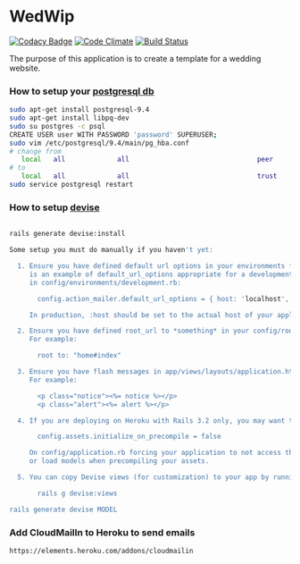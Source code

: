 # WedWip

[![Codacy Badge](https://api.codacy.com/project/badge/Grade/e997b7a95b0b4a3096d7291bfcac6ce7)](https://www.codacy.com/app/m-berlanda/wedwip?utm_source=github.com&amp;utm_medium=referral&amp;utm_content=mberlanda/wedwip&amp;utm_campaign=Badge_Grade)
[![Code Climate](https://codeclimate.com/github/mberlanda/wedwip/badges/gpa.svg)](https://codeclimate.com/github/mberlanda/wedwip)
[![Build Status](https://travis-ci.org/mberlanda/wedwip.svg?branch=master)](https://travis-ci.org/mberlanda/wedwip)

The purpose of this application is to create a template for a wedding website.

### How to setup your [postgresql db](http://www.postgresql.org/download/linux/ubuntu/)

```bash
sudo apt-get install postgresql-9.4
sudo apt-get install libpq-dev
sudo su postgres -c psql
CREATE USER user WITH PASSWORD 'password' SUPERUSER;
sudo vim /etc/postgresql/9.4/main/pg_hba.conf
# change from 
   local   all             all                                peer
# to
   local   all             all                                trust
sudo service postgresql restart
```

### How to setup [devise]()
```bash

rails generate devise:install

Some setup you must do manually if you haven't yet:

  1. Ensure you have defined default url options in your environments files. Here
     is an example of default_url_options appropriate for a development environment
     in config/environments/development.rb:

       config.action_mailer.default_url_options = { host: 'localhost', port: 3000 }

     In production, :host should be set to the actual host of your application.

  2. Ensure you have defined root_url to *something* in your config/routes.rb.
     For example:

       root to: "home#index"

  3. Ensure you have flash messages in app/views/layouts/application.html.erb.
     For example:

       <p class="notice"><%= notice %></p>
       <p class="alert"><%= alert %></p>

  4. If you are deploying on Heroku with Rails 3.2 only, you may want to set:

       config.assets.initialize_on_precompile = false

     On config/application.rb forcing your application to not access the DB
     or load models when precompiling your assets.

  5. You can copy Devise views (for customization) to your app by running:

       rails g devise:views

rails generate devise MODEL
```

### Add CloudMailIn to Heroku to send emails
```
https://elements.heroku.com/addons/cloudmailin
```